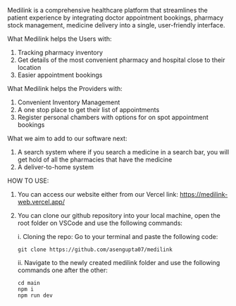 Medilink is a comprehensive healthcare platform that streamlines the patient experience by integrating doctor appointment bookings, pharmacy stock management, medicine delivery into a single, user-friendly interface.

What Medilink helps the Users with:

1. Tracking pharmacy inventory
2. Get details of the most convenient pharmacy and hospital close to their location
3. Easier appointment bookings

What Medilink helps the Providers with:

1. Convenient Inventory Management
2. A one stop place to get their list of appointments
3. Register personal chambers with options for on spot appointment bookings

What we aim to add to our software next:

1. A search system where if you search a medicine in a search bar, you will get hold of all the pharmacies that have the medicine
2. A deliver-to-home system

HOW TO USE:

1. You can access our website either from our Vercel link:
   https://medilink-web.vercel.app/

2. You can clone our github repository into your local machine, open the root folder on VSCode and use the following commands:

   i. Cloning the repo:
   Go to your terminal and paste the following code:

   `git clone https://github.com/asengupta07/medilink`

   ii. Navigate to the newly created medilink folder and use the following commands one after the other:

   ```
   cd main
   npm i
   npm run dev
   ```
